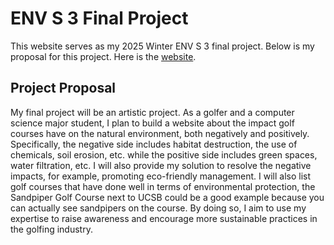 # ENV S 3 Final Project
This website serves as my 2025 Winter ENV S 3 final project. Below is my proposal for this project. Here is the [website](https://keeevinw.github.io/).

## Project Proposal
My final project will be an artistic project. As a golfer and a computer science major student, I plan to build a website about the impact golf courses have on the natural environment, both negatively and positively. Specifically, the negative side includes habitat destruction, the use of chemicals, soil erosion, etc. while the positive side includes green spaces, water filtration, etc. I will also provide my solution to resolve the negative impacts, for example, promoting eco-friendly management. I will also list golf courses that have done well in terms of environmental protection, the Sandpiper Golf Course next to UCSB could be a good example because you can actually see sandpipers on the course. By doing so, I aim to use my expertise to raise awareness and encourage more sustainable practices in the golfing industry.
